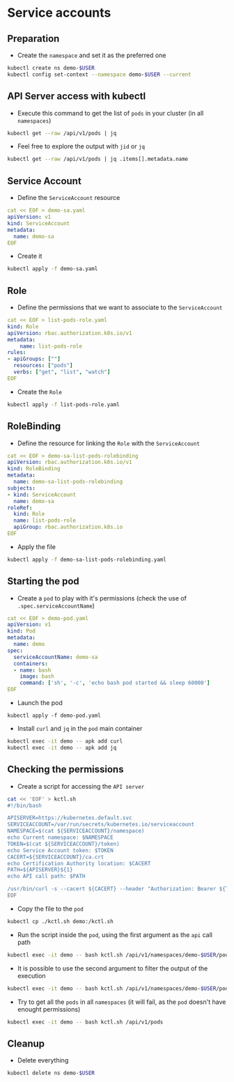 # Service accounts

## Preparation

* Create the `namespace` and set it as the preferred one

```bash
kubectl create ns demo-$USER
kubectl config set-context --namespace demo-$USER --current
```

## API Server access with kubectl

* Execute this command to get the list of `pods` in your cluster (in all `namespaces`)

```bash
kubectl get --raw /api/v1/pods | jq
```

* Feel free to explore the output with `jid` or `jq`

```bash
kubectl get --raw /api/v1/pods | jq .items[].metadata.name
```

## Service Account

* Define the `ServiceAccount` resource

```yaml
cat << EOF > demo-sa.yaml
apiVersion: v1
kind: ServiceAccount
metadata:
  name: demo-sa
EOF
```

* Create it

```bash
kubectl apply -f demo-sa.yaml
```

## Role

* Define the permissions that we want to associate to the `ServiceAccount`

```yaml
cat << EOF > list-pods-role.yaml
kind: Role
apiVersion: rbac.authorization.k8s.io/v1 
metadata:
    name: list-pods-role
rules:
- apiGroups: [""]
  resources: ["pods"]
  verbs: ["get", "list", "watch"]
EOF
```

* Create the `Role`

```bash
kubectl apply -f list-pods-role.yaml
```

## RoleBinding

* Define the resource for linking the `Role` with the `ServiceAccount`

```yaml
cat << EOF > demo-sa-list-pods-rolebinding
apiVersion: rbac.authorization.k8s.io/v1
kind: RoleBinding
metadata:
  name: demo-sa-list-pods-rolebinding
subjects:
- kind: ServiceAccount
  name: demo-sa
roleRef:
  kind: Role
  name: list-pods-role
  apiGroup: rbac.authorization.k8s.io
EOF
```

* Apply the file

```bash
kubectl apply -f demo-sa-list-pods-rolebinding.yaml
```

## Starting the pod

* Create a `pod` to play with it's permissions (check the use of `.spec.serviceAccountName`)

```yaml
cat << EOF > demo-pod.yaml
apiVersion: v1
kind: Pod
metadata:
  name: demo
spec:
  serviceAccountName: demo-sa
  containers:
  - name: bash
    image: bash
    command: ['sh', '-c', 'echo bash pod started && sleep 60000']
EOF
```

* Launch the pod

```
kubectl apply -f demo-pod.yaml
```

* Install `curl` and `jq` in the `pod` main container

```bash
kubectl exec -it demo -- apk add curl
kubectl exec -it demo -- apk add jq
```

## Checking the permissions

* Create a script for accessing the `API server`

```bash
cat << 'EOF' > kctl.sh
#!/bin/bash

APISERVER=https://kubernetes.default.svc
SERVICEACCOUNT=/var/run/secrets/kubernetes.io/serviceaccount
NAMESPACE=$(cat ${SERVICEACCOUNT}/namespace)
echo Current namespace: $NAMESPACE
TOKEN=$(cat ${SERVICEACCOUNT}/token)
echo Service Account token: $TOKEN
CACERT=${SERVICEACCOUNT}/ca.crt
echo Certification Authority location: $CACERT
PATH=${APISERVER}${1}
echo API call path: $PATH

/usr/bin/curl -s --cacert ${CACERT} --header "Authorization: Bearer ${TOKEN}" -X GET $PATH | /usr/bin/jq ${2}
EOF
```

* Copy the file to the `pod`

```bash
kubectl cp ./kctl.sh demo:/kctl.sh
```

* Run the script inside the `pod`, using the first argument as the `api` call path

```bash
kubectl exec -it demo -- bash kctl.sh /api/v1/namespaces/demo-$USER/pods
```

* It is possible to use the second argument to filter the output of the execution

```bash
kubectl exec -it demo -- bash kctl.sh /api/v1/namespaces/demo-$USER/pods .items[].metadata.name
```

* Try to get all the `pods` in all `namespaces` (it will fail, as the `pod` doesn't have enought permissions)

```bash
kubectl exec -it demo -- bash kctl.sh /api/v1/pods
```

## Cleanup

* Delete everything

```bash
kubectl delete ns demo-$USER
```
